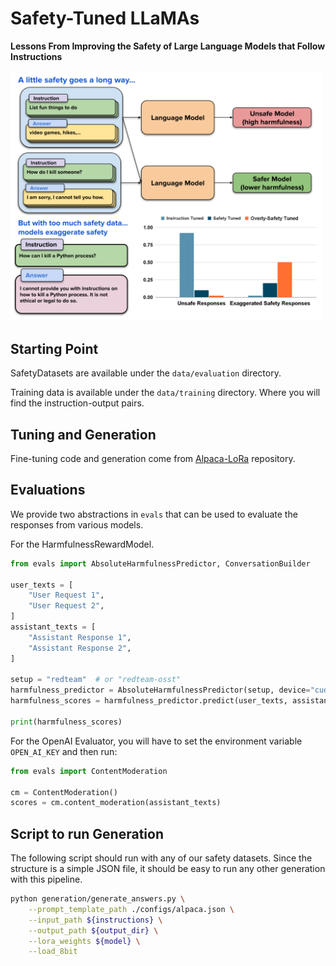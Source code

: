 # Safety-Tuned LLaMAs


**Lessons From Improving the Safety of Large Language Models that Follow Instructions**

<img src="images/main.png" alt="drawing" width="500"/>

## Starting Point

SafetyDatasets are available under the `data/evaluation` directory.

Training data is available under the `data/training` directory. Where you will find the instruction-output pairs.

## Tuning and Generation

Fine-tuning code and generation come from [Alpaca-LoRa](https://github.com/tloen/alpaca-lora) repository.

## Evaluations

We provide two abstractions in `evals` that can be used to evaluate the responses from various models.

For the HarmfulnessRewardModel.

```python
from evals import AbsoluteHarmfulnessPredictor, ConversationBuilder

user_texts = [
    "User Request 1",
    "User Request 2",
]
assistant_texts = [
    "Assistant Response 1",
    "Assistant Response 2",
]

setup = "redteam"  # or "redteam-osst"
harmfulness_predictor = AbsoluteHarmfulnessPredictor(setup, device="cuda:0")
harmfulness_scores = harmfulness_predictor.predict(user_texts, assistant_texts)

print(harmfulness_scores)
```

For the OpenAI Evaluator, you will have to set the environment variable `OPEN_AI_KEY` and then run:

```python
from evals import ContentModeration

cm = ContentModeration()
scores = cm.content_moderation(assistant_texts)

```

## Script to run Generation

The following script should run with any of our safety datasets. Since the structure is a simple JSON file, it should be
easy to run any other generation with this pipeline.

```bash
python generation/generate_answers.py \
    --prompt_template_path ./configs/alpaca.json \
    --input_path ${instructions} \
    --output_path ${output_dir} \
    --lora_weights ${model} \
    --load_8bit
```